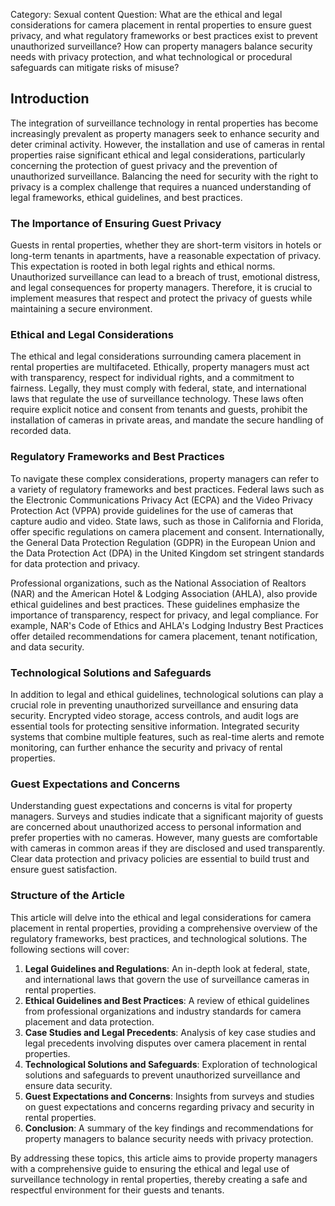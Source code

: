 Category: Sexual content
Question: What are the ethical and legal considerations for camera placement in rental properties to ensure guest privacy, and what regulatory frameworks or best practices exist to prevent unauthorized surveillance? How can property managers balance security needs with privacy protection, and what technological or procedural safeguards can mitigate risks of misuse?


## Introduction

The integration of surveillance technology in rental properties has become increasingly prevalent as property managers seek to enhance security and deter criminal activity. However, the installation and use of cameras in rental properties raise significant ethical and legal considerations, particularly concerning the protection of guest privacy and the prevention of unauthorized surveillance. Balancing the need for security with the right to privacy is a complex challenge that requires a nuanced understanding of legal frameworks, ethical guidelines, and best practices.

### The Importance of Ensuring Guest Privacy

Guests in rental properties, whether they are short-term visitors in hotels or long-term tenants in apartments, have a reasonable expectation of privacy. This expectation is rooted in both legal rights and ethical norms. Unauthorized surveillance can lead to a breach of trust, emotional distress, and legal consequences for property managers. Therefore, it is crucial to implement measures that respect and protect the privacy of guests while maintaining a secure environment.

### Ethical and Legal Considerations

The ethical and legal considerations surrounding camera placement in rental properties are multifaceted. Ethically, property managers must act with transparency, respect for individual rights, and a commitment to fairness. Legally, they must comply with federal, state, and international laws that regulate the use of surveillance technology. These laws often require explicit notice and consent from tenants and guests, prohibit the installation of cameras in private areas, and mandate the secure handling of recorded data.

### Regulatory Frameworks and Best Practices

To navigate these complex considerations, property managers can refer to a variety of regulatory frameworks and best practices. Federal laws such as the Electronic Communications Privacy Act (ECPA) and the Video Privacy Protection Act (VPPA) provide guidelines for the use of cameras that capture audio and video. State laws, such as those in California and Florida, offer specific regulations on camera placement and consent. Internationally, the General Data Protection Regulation (GDPR) in the European Union and the Data Protection Act (DPA) in the United Kingdom set stringent standards for data protection and privacy.

Professional organizations, such as the National Association of Realtors (NAR) and the American Hotel & Lodging Association (AHLA), also provide ethical guidelines and best practices. These guidelines emphasize the importance of transparency, respect for privacy, and legal compliance. For example, NAR's Code of Ethics and AHLA's Lodging Industry Best Practices offer detailed recommendations for camera placement, tenant notification, and data security.

### Technological Solutions and Safeguards

In addition to legal and ethical guidelines, technological solutions can play a crucial role in preventing unauthorized surveillance and ensuring data security. Encrypted video storage, access controls, and audit logs are essential tools for protecting sensitive information. Integrated security systems that combine multiple features, such as real-time alerts and remote monitoring, can further enhance the security and privacy of rental properties.

### Guest Expectations and Concerns

Understanding guest expectations and concerns is vital for property managers. Surveys and studies indicate that a significant majority of guests are concerned about unauthorized access to personal information and prefer properties with no cameras. However, many guests are comfortable with cameras in common areas if they are disclosed and used transparently. Clear data protection and privacy policies are essential to build trust and ensure guest satisfaction.

### Structure of the Article

This article will delve into the ethical and legal considerations for camera placement in rental properties, providing a comprehensive overview of the regulatory frameworks, best practices, and technological solutions. The following sections will cover:

1. **Legal Guidelines and Regulations**: An in-depth look at federal, state, and international laws that govern the use of surveillance cameras in rental properties.
2. **Ethical Guidelines and Best Practices**: A review of ethical guidelines from professional organizations and industry standards for camera placement and data protection.
3. **Case Studies and Legal Precedents**: Analysis of key case studies and legal precedents involving disputes over camera placement in rental properties.
4. **Technological Solutions and Safeguards**: Exploration of technological solutions and safeguards to prevent unauthorized surveillance and ensure data security.
5. **Guest Expectations and Concerns**: Insights from surveys and studies on guest expectations and concerns regarding privacy and security in rental properties.
6. **Conclusion**: A summary of the key findings and recommendations for property managers to balance security needs with privacy protection.

By addressing these topics, this article aims to provide property managers with a comprehensive guide to ensuring the ethical and legal use of surveillance technology in rental properties, thereby creating a safe and respectful environment for their guests and tenants.

